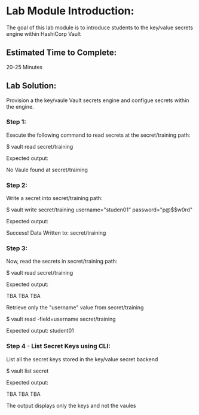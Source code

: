 # Lab Module Introduction:

The goal of this lab module is to introduce students to the key/value secrets engine within HashiCorp Vault

## Estimated Time to Complete:

20-25 Minutes

## Lab Solution:

Provision a the key/vaule Vault secrets engine and configue secrets within the engine.

### Step 1:

Execute the following command to read secrets at the secret/training path:

$ vault read secret/training

Expected output:

No Vaule found at secret/training

### Step 2:

Write a secret into secret/training path:

$ vault write secret/training username="studen01" password="p@$$w0rd"

Expected output:

Success! Data Written to: secret/training

### Step 3:

Now, read the secrets in secret/training path:

$ vault read secret/training

Expected output:

TBA TBA TBA


Retrieve only the "username" value from secret/training

$ vault read -field=username secret/training

Expected output:
student01

### Step 4 - List Secret Keys using CLI:

List all the secret keys stored in the key/value secret backend

$ vault list secret

Expected output:

TBA TBA TBA

The output displays only the keys and not the vaules
